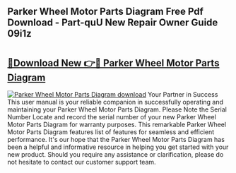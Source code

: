 ## Parker Wheel Motor Parts Diagram Free Pdf Download - Part-quU New Repair Owner Guide 09i1z

# <h2><a href="http://dfqbneq.blite.top/?on=Parker+Wheel+Motor+Parts+Diagram">🔗Download New 👉🔴 Parker Wheel Motor Parts Diagram</a></h2>

[![Parker Wheel Motor Parts Diagram download](https://i.imgur.com/lujVjoI.png)](http://dfqbneq.blite.top/?on=Parker+Wheel+Motor+Parts+Diagram)
Your Partner in Success This user manual is your reliable companion in successfully operating and maintaining your Parker Wheel Motor Parts Diagram. Please Note the Serial Number Locate and record the serial number of your new Parker Wheel Motor Parts Diagram for warranty purposes. This remarkable Parker Wheel Motor Parts Diagram features list of features for seamless and efficient performance. It's our hope that the Parker Wheel Motor Parts Diagram has been a helpful and informative resource in helping you get started with your new product. Should you require any assistance or clarification, please do not hesitate to contact our customer support team.
